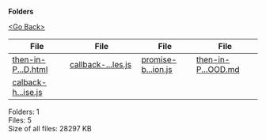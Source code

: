 **Folders**

[&lt;Go Back&gt;](../right.html)

<table><thead><tr class="header"><th><strong>File</strong></th><th><strong>File</strong></th><th><strong>File</strong></th><th><strong>File</strong></th></tr></thead><tbody><tr class="odd"><td><a href="then-in-Promise-Future-Reference-GOOD.html">then-in-P...D.html</a> </td><td><a href="callback-hell-examples.js">callback-...les.js</a> </td><td><a href="promise-basic-implementation.js">promise-b...ion.js</a> </td><td><a href="then-in-Promise-Future-Reference-GOOD.md">then-in-P...OOD.md</a> </td></tr><tr class="even"><td><a href="calback-hell-resolved-with-promise.js">calback-h...ise.js</a> </td><td></td><td></td><td></td></tr></tbody></table>

Folders: 1  
Files: 5  
Size of all files: 28297 KB
